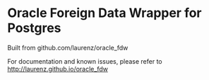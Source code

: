 # Oracle Foreign Data Wrapper for Postgres

Built from github.com/laurenz/oracle_fdw

For documentation and known issues, please refer to http://laurenz.github.io/oracle_fdw